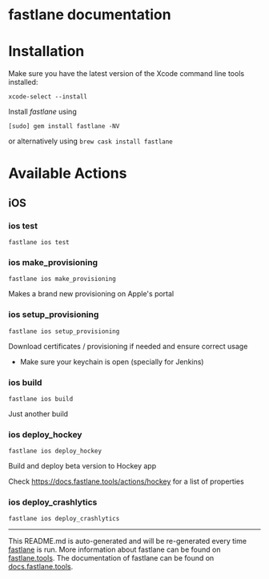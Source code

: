 fastlane documentation
================
# Installation

Make sure you have the latest version of the Xcode command line tools installed:

```
xcode-select --install
```

Install _fastlane_ using
```
[sudo] gem install fastlane -NV
```
or alternatively using `brew cask install fastlane`

# Available Actions
## iOS
### ios test
```
fastlane ios test
```

### ios make_provisioning
```
fastlane ios make_provisioning
```
Makes a brand new provisioning on Apple's portal
### ios setup_provisioning
```
fastlane ios setup_provisioning
```
Download certificates / provisioning if needed and ensure correct usage



- Make sure your keychain is open (specially for Jenkins)
### ios build
```
fastlane ios build
```
Just another build
### ios deploy_hockey
```
fastlane ios deploy_hockey
```
Build and deploy beta version to Hockey app



Check https://docs.fastlane.tools/actions/hockey for a list of properties
### ios deploy_crashlytics
```
fastlane ios deploy_crashlytics
```


----

This README.md is auto-generated and will be re-generated every time [fastlane](https://fastlane.tools) is run.
More information about fastlane can be found on [fastlane.tools](https://fastlane.tools).
The documentation of fastlane can be found on [docs.fastlane.tools](https://docs.fastlane.tools).
